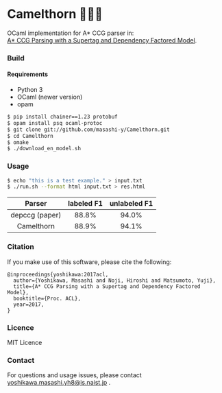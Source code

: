 # Camelthorn :seedling::deciduous_tree::camel:

OCaml implementation for A\* CCG parser in:  
[A\* CCG Parsing with a Supertag and Dependency Factored Model](https://arxiv.org/abs/1704.06936).


### Build

#### Requirements

* Python 3
* OCaml (newer version)
* opam

```sh
$ pip install chainer==1.23 protobuf
$ opam install psq ocaml-protoc
$ git clone git://github.com/masashi-y/Camelthorn.git
$ cd Camelthorn
$ omake
$ ./download_en_model.sh
```

### Usage
```sh
$ echo "this is a test example." > input.txt
$ ./run.sh --format html input.txt > res.html
```

| Parser | labeled F1 | unlabeled F1 |
|:------:|:----------:|:------------:|
|depccg (paper)  | 88.8% | 94.0% |
|Camelthorn| 88.9% | 94.1%|

### Citation

If you make use of this software, please cite the following:

    @inproceedings{yoshikawa:2017acl,
      author={Yoshikawa, Masashi and Noji, Hiroshi and Matsumoto, Yuji},
      title={A* CCG Parsing with a Supertag and Dependency Factored Model},
      booktitle={Proc. ACL},
      year=2017,
    }

### Licence
MIT Licence

### Contact
For questions and usage issues, please contact yoshikawa.masashi.yh8@is.naist.jp .

